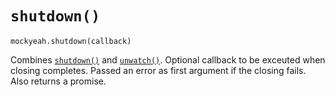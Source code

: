 # `shutdown()`

`mockyeah.shutdown(callback)`

Combines [`shutdown()`](./shutdown.md) and [`unwatch()`](./unwatch.md).
Optional callback to be exceuted when closing completes.
Passed an error as first argument if the closing fails. Also returns a promise.
